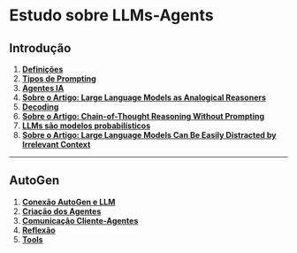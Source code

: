 # Estudo sobre LLMs-Agents

## Introdução

1. **[Definições](/basico/anot01.md)**<br>
2. **[Tipos de Prompting](/basico/anot02.md)**<br>
3. **[Agentes IA](/autogen/anot01.md)**<br>
4. **[Sobre o Artigo: Large Language Models as Analogical Reasoners](/basico/anot03.md)**<br>
5. **[Decoding](/basico/anot05.md)**<br>
6. **[Sobre o Artigo: Chain-of-Thought Reasoning Without Prompting](/basico/anot04.md)**<br>
7. **[LLMs são modelos probabilísticos](/basico/anot06.md)**<br>
8. **[Sobre o Artigo: Large Language Models Can Be Easily Distracted by Irrelevant Context](/basico/anot07.md)**<br>

---
## AutoGen

1. **[Conexão AutoGen e LLM](/autogen/anot05.md)**<br> 
2. **[Criação dos Agentes](/autogen/anot02.md)**<br>
3. **[Comunicação Cliente-Agentes](/autogen/anot03.md)**<br>
4. **[Reflexão](/autogen/anot04.md)**<br>
5. **[Tools](/autogen/anot06.md)**<br>
